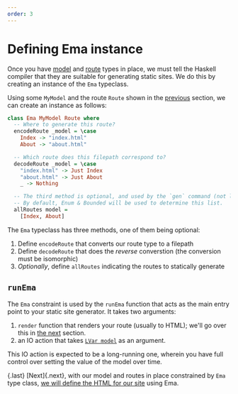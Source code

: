 ```yaml
---
order: 3
---
```

# Defining Ema instance

Once you have [model](guide/model.md) and [route](guide/routes.md) types in place, we must tell the Haskell compiler that they are suitable for generating static sites. We do this by creating an instance of the `Ema` typeclass.

Using some `MyModel` and the route `Route` shown in the [previous](guide/routes.md) section, we can create an instance as follows:

```haskell
class Ema MyModel Route where 
  -- Where to generate this route?
  encodeRoute _model = \case
    Index -> "index.html"
    About -> "about.html"

  -- Which route does this filepath correspond to?
  decodeRoute _model = \case
    "index.html" -> Just Index
    "about.html" -> Just About
    _ -> Nothing

  -- The third method is optional, and used by the `gen` command (not live-server)
  -- By default, Enum & Bounded will be used to determine this list.
  allRoutes model =
    [Index, About]
```

The `Ema` typeclass has three methods, one of them being optional:

1. Define `encodeRoute` that converts our route type to a filepath 
2. Define `decodeRoute` that does the *reverse* converstion (the conversion must be isomorphic)
3. _Optionally_, define `allRoutes` indicating the routes to statically generate

## `runEma`

The `Ema` constraint is used by the `runEma` function that acts as the main entry point to your static site generator. It takes two arguments:

1. `render` function that renders your route (usually to HTML); we'll go over this in [the next](guide/render.md) section.
2. an IO action that takes [`LVar model`](guide/model.md) as an argument. 
 
This IO action is expected to be a long-running one, wherein you have full control over setting the value of the model over time.

{.last}
[Next]{.next}, with our model and routes in place constrained by `Ema` type class, [we will define the HTML for our site](guide/render.md) using Ema.
